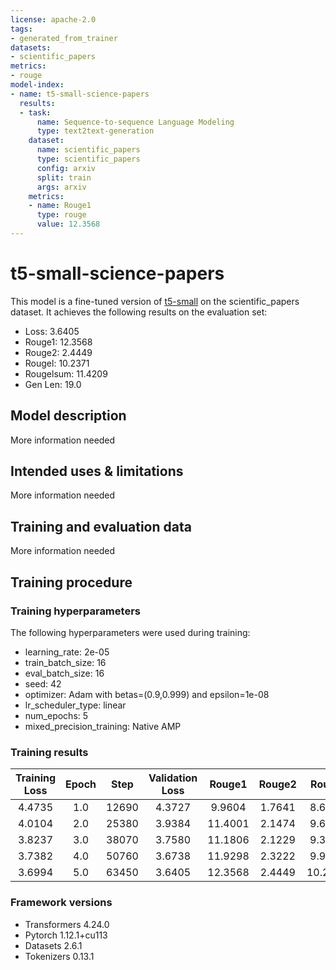 ```yaml
---
license: apache-2.0
tags:
- generated_from_trainer
datasets:
- scientific_papers
metrics:
- rouge
model-index:
- name: t5-small-science-papers
  results:
  - task:
      name: Sequence-to-sequence Language Modeling
      type: text2text-generation
    dataset:
      name: scientific_papers
      type: scientific_papers
      config: arxiv
      split: train
      args: arxiv
    metrics:
    - name: Rouge1
      type: rouge
      value: 12.3568
---
```


<!-- This model card has been generated automatically according to the information the Trainer had access to. You
should probably proofread and complete it, then remove this comment. -->

# t5-small-science-papers

This model is a fine-tuned version of [t5-small](https://huggingface.co/t5-small) on the scientific_papers dataset.
It achieves the following results on the evaluation set:
- Loss: 3.6405
- Rouge1: 12.3568
- Rouge2: 2.4449
- Rougel: 10.2371
- Rougelsum: 11.4209
- Gen Len: 19.0

## Model description

More information needed

## Intended uses & limitations

More information needed

## Training and evaluation data

More information needed

## Training procedure

### Training hyperparameters

The following hyperparameters were used during training:
- learning_rate: 2e-05
- train_batch_size: 16
- eval_batch_size: 16
- seed: 42
- optimizer: Adam with betas=(0.9,0.999) and epsilon=1e-08
- lr_scheduler_type: linear
- num_epochs: 5
- mixed_precision_training: Native AMP

### Training results

| Training Loss | Epoch | Step  | Validation Loss | Rouge1  | Rouge2 | Rougel  | Rougelsum | Gen Len |
|:-------------:|:-----:|:-----:|:---------------:|:-------:|:------:|:-------:|:---------:|:-------:|
| 4.4735        | 1.0   | 12690 | 4.3727          | 9.9604  | 1.7641 | 8.6213  | 9.2779    | 19.0    |
| 4.0104        | 2.0   | 25380 | 3.9384          | 11.4001 | 2.1474 | 9.6516  | 10.6602   | 19.0    |
| 3.8237        | 3.0   | 38070 | 3.7580          | 11.1806 | 2.1229 | 9.3881  | 10.3853   | 19.0    |
| 3.7382        | 4.0   | 50760 | 3.6738          | 11.9298 | 2.3222 | 9.9077  | 11.045    | 19.0    |
| 3.6994        | 5.0   | 63450 | 3.6405          | 12.3568 | 2.4449 | 10.2371 | 11.4209   | 19.0    |


### Framework versions

- Transformers 4.24.0
- Pytorch 1.12.1+cu113
- Datasets 2.6.1
- Tokenizers 0.13.1

